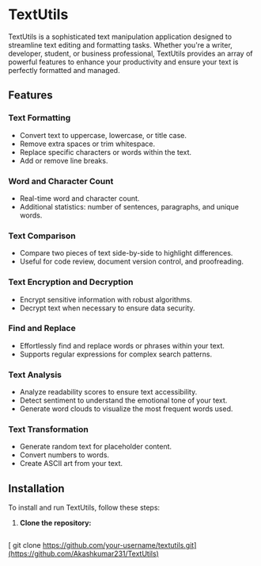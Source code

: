 # TextUtils

TextUtils is a sophisticated text manipulation application designed to streamline text editing and formatting tasks. Whether you're a writer, developer, student, or business professional, TextUtils provides an array of powerful features to enhance your productivity and ensure your text is perfectly formatted and managed.

## Features

### Text Formatting
- Convert text to uppercase, lowercase, or title case.
- Remove extra spaces or trim whitespace.
- Replace specific characters or words within the text.
- Add or remove line breaks.

### Word and Character Count
- Real-time word and character count.
- Additional statistics: number of sentences, paragraphs, and unique words.

### Text Comparison
- Compare two pieces of text side-by-side to highlight differences.
- Useful for code review, document version control, and proofreading.

### Text Encryption and Decryption
- Encrypt sensitive information with robust algorithms.
- Decrypt text when necessary to ensure data security.

### Find and Replace
- Effortlessly find and replace words or phrases within your text.
- Supports regular expressions for complex search patterns.

### Text Analysis
- Analyze readability scores to ensure text accessibility.
- Detect sentiment to understand the emotional tone of your text.
- Generate word clouds to visualize the most frequent words used.

### Text Transformation
- Generate random text for placeholder content.
- Convert numbers to words.
- Create ASCII art from your text.

## Installation

To install and run TextUtils, follow these steps:

1. **Clone the repository:**
   ```bash
  [ git clone https://github.com/your-username/textutils.git](https://github.com/Akashkumar231/TextUtils)
